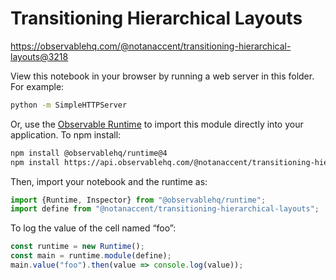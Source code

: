 # Transitioning Hierarchical Layouts

https://observablehq.com/@notanaccent/transitioning-hierarchical-layouts@3218

View this notebook in your browser by running a web server in this folder. For
example:

~~~sh
python -m SimpleHTTPServer
~~~

Or, use the [Observable Runtime](https://github.com/observablehq/runtime) to
import this module directly into your application. To npm install:

~~~sh
npm install @observablehq/runtime@4
npm install https://api.observablehq.com/@notanaccent/transitioning-hierarchical-layouts.tgz?v=3
~~~

Then, import your notebook and the runtime as:

~~~js
import {Runtime, Inspector} from "@observablehq/runtime";
import define from "@notanaccent/transitioning-hierarchical-layouts";
~~~

To log the value of the cell named “foo”:

~~~js
const runtime = new Runtime();
const main = runtime.module(define);
main.value("foo").then(value => console.log(value));
~~~
